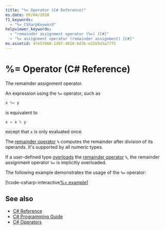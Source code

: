 ```yaml
---
title: "%= Operator (C# Reference)"
ms.date: 09/04/2018
f1_keywords: 
  - "%=_CSharpKeyword"
helpviewer_keywords: 
  - "remainder assignment operator (%=) [C#]"
  - "%= assignment operator (remainder assignment) [C#]"
ms.assetid: 47e5f068-1d97-4010-bd3b-e21b5d3a77f5
---
```

# %= Operator (C# Reference)

The remainder assignment operator.

An expression using the `%=` operator, such as  

```csharp
x %= y
```  

is equivalent to  

```csharp
x = x % y
```  

except that `x` is only evaluated once.
  
The [remainder operator](remainder-operator.md) `%` computes the remainder after division of its operands. It's supported by all numeric types.

If a user-defined type [overloads](../keywords/operator.md) the [remainder operator](remainder-operator.md) `%`, the remainder assignment operator `%=` is implicitly overloaded.
  
The following example demonstrates the usage of the `%=` operator:

[!code-csharp-interactive[%= example](~/samples/snippets/csharp/language-reference/operators/RemainderExamples.cs#3)]

## See also

- [C# Reference](../index.md)
- [C# Programming Guide](../../programming-guide/index.md)
- [C# Operators](index.md)
